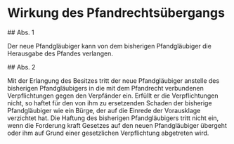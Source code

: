 # Wirkung des Pfandrechtsübergangs



\#\# Abs. 1

 Der neue Pfandgläubiger kann von dem bisherigen Pfandgläubiger die Herausgabe des Pfandes verlangen.

\#\# Abs. 2

 Mit der Erlangung des Besitzes tritt der neue Pfandgläubiger anstelle des bisherigen Pfandgläubigers in die mit dem Pfandrecht verbundenen Verpflichtungen gegen den Verpfänder ein. Erfüllt er die Verpflichtungen nicht, so haftet für den von ihm zu ersetzenden Schaden der bisherige Pfandgläubiger wie ein Bürge, der auf die Einrede der Vorausklage verzichtet hat. Die Haftung des bisherigen Pfandgläubigers tritt nicht ein, wenn die Forderung kraft Gesetzes auf den neuen Pfandgläubiger übergeht oder ihm auf Grund einer gesetzlichen Verpflichtung abgetreten wird. 

